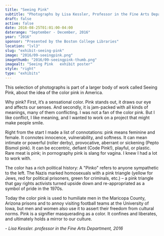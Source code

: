 ```yaml
---
title: "Seeing Pink"
subtitle: "Photographs by Lisa Kessler, Professor in the Fine Arts Department"
draft: false
active: false
date: 2016-08-25T01:01:00-04:00
daterange: "September - December, 2016"
year: "2016"
sponsor: "Presented by the Boston College Libraries"
location: "lvl3"
slug: "exhibit-seeing-pink"
image: "2016/09-seeingpink.png"
imagethumb: "2016/09-seeingpink-thumb.png"
imagealt: "Seeing Pink   exhibit poster"
style: "right"
type: "exhibits"
---
```


This selection of photographs is part of a larger body of work called Seeing Pink, about the idea of the color pink in America.

Why pink? First, it’s a sensational color. Pink stands out, it draws our eye and affects our senses. And secondly, it is jam-packed with all kinds of meanings, many of them conflicting. I was not a fan of the color pink. But I like conflict, I like meaning, and I wanted to work on a project that might make people smile.

Right from the start I made a list of connotations: pink means feminine and female. It connotes innocence, vulnerability, and softness. It can mean intimate or powerful (roller derby), provocative, aberrant or sickening (Pepto Bismol pink). It can be eccentric, defiant (Code Pink!), playful, or plastic. Rare meat is pink; in pornography pink is slang for vagina. I knew I had a lot to work with.

The color has a rich political history: A "Pinko" refers to anyone sympathetic to the left. The Nazis marked homosexuals with a pink triangle (yellow for Jews, red for political prisoners, green for criminals, etc.) – a pink triangle that gay rights activists turned upside down and re-appropriated as a symbol of pride in the 1970s.

Today the color pink is used to humiliate men in the Maricopa County, Arizona prisons and to annoy visiting football teams at the University of Iowa, but men and women also use it to assert their freedom from cultural norms. Pink is a signifier masquerading as a color. It confines and liberates, and ultimately holds a mirror to our culture.

<em>- Lisa Kessler. professor in the Fine Arts Department, 2016</em>

<!--

Active:
    Yes (will appear on Exhibit's homepage)
    No (will not appear on Exhibit's homepage, but will appear in archives)

Gallery locations: 
    Burns Library (burns)
    Theology and Ministry Library (tml)
    O'Neill Level One (lvl1)
    O'Neill Level Three (lvl3)
    O'Neill Reading Room (reading)
    O'Neill Reading Room Back Wall (backwall)
    O'Neill Lobby (lobby)
    History Dept, Stokes Hall (stokes)
    Bapst Exhibits (bapsts)
    Archived Bapst Exhibits (bapstsarchive)
  
Need spaces for:

  Virtual Exhibits (virtual)
  Tip O'Neill (tiponeill)

Style:
    Poster on left, text on right (default)
    Poster on right, text on left (right)
    Poster large, centered above text (middle_top)
    Poster large, centered below text (middle_down)

Add'l images
    <img src="/theme/img/exhibits/XXXX/201X/00-XXXX.png" alt="words" class="float_left">
    <img src="/theme/img/exhibits/XXXX/201X/00-XXXX.png" alt="words" class="float_right">
    <img src="/theme/img/exhibits/XXXX/201X/00-XXXX.png" alt="words" class="center">

-->

